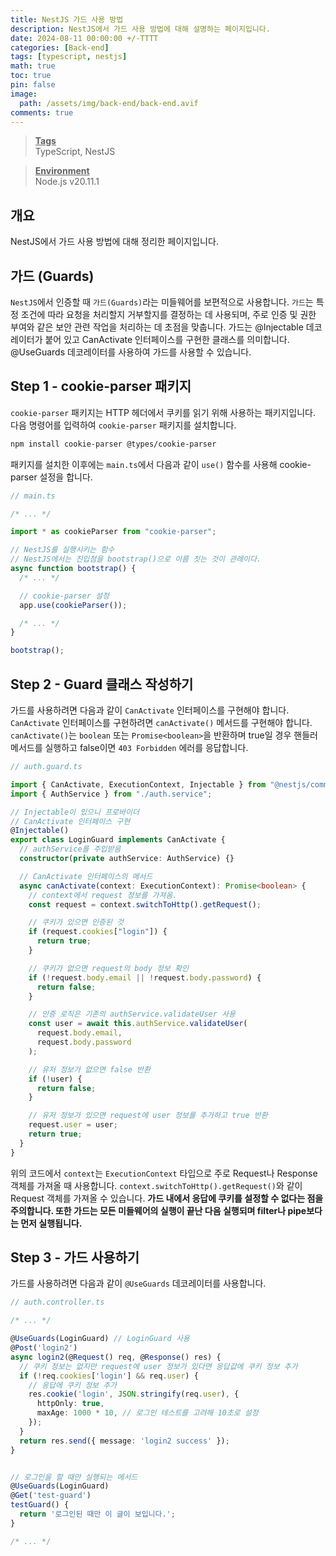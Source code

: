 ```yaml
---
title: NestJS 가드 사용 방법
description: NestJS에서 가드 사용 방법에 대해 설명하는 페이지입니다.
date: 2024-08-11 00:00:00 +/-TTTT
categories: [Back-end]
tags: [typescript, nestjs]
math: true
toc: true
pin: false
image:
  path: /assets/img/back-end/back-end.avif
comments: true
---
```


<blockquote class="prompt-info"><p><strong><u>Tags</u></strong> <br />
TypeScript, NestJS</p></blockquote>

<blockquote class="prompt-info"><p><strong><u>Environment</u></strong> <br />
Node.js v20.11.1 </p></blockquote>

## 개요

NestJS에서 가드 사용 방법에 대해 정리한 페이지입니다.

## 가드 (Guards)

`NestJS`에서 인증할 때 `가드(Guards)`라는 미들웨어를 보편적으로 사용합니다. `가드`는 특정 조건에 따라 요청을 처리할지 거부할지를 결정하는 데 사용되며, 주로 인증 및 권한 부여와 같은 보안 관련 작업을 처리하는 데 초점을 맞춥니다. 가드는 @Injectable 데코레이터가 붙어 있고 CanActivate 인터페이스를 구현한 클래스를 의미합니다. @UseGuards 데코레이터를 사용하여 가드를 사용할 수 있습니다.

## Step 1 - cookie-parser 패키지

`cookie-parser` 패키지는 HTTP 헤더에서 쿠키를 읽기 위해 사용하는 패키지입니다. 다음 명령어를 입력하여 `cookie-parser` 패키지를 설치합니다.

```bash
npm install cookie-parser @types/cookie-parser
```

패키지를 설치한 이후에는 `main.ts`에서 다음과 같이 `use()` 함수를 사용해 cookie-parser 설정을 합니다.

```typescript
// main.ts

/* ... */

import * as cookieParser from "cookie-parser";

// NestJS를 실행시키는 함수
// NestJS에서는 진입점을 bootstrap()으로 이름 짓는 것이 관례이다.
async function bootstrap() {
  /* ... */

  // cookie-parser 설정
  app.use(cookieParser());

  /* ... */
}

bootstrap();
```

## Step 2 - Guard 클래스 작성하기

가드를 사용하려면 다음과 같이 `CanActivate` 인터페이스를 구현해야 합니다. `CanActivate` 인터페이스를 구현하려면 `canActivate()` 메서드를 구현해야 합니다. `canActivate()`는 `boolean` 또는 `Promise<boolean>`을 반환하며 true일 경우 핸들러 메서드를 실행하고 false이면 `403 Forbidden` 에러를 응답합니다.

```typescript
// auth.guard.ts

import { CanActivate, ExecutionContext, Injectable } from "@nestjs/common";
import { AuthService } from "./auth.service";

// Injectable이 있으니 프로바이더
// CanActivate 인터페이스 구현
@Injectable()
export class LoginGuard implements CanActivate {
  // authService를 주입받음
  constructor(private authService: AuthService) {}

  // CanActivate 인터페이스의 메서드
  async canActivate(context: ExecutionContext): Promise<boolean> {
    // context에서 request 정보를 가져옴.
    const request = context.switchToHttp().getRequest();

    // 쿠키가 있으면 인증된 것
    if (request.cookies["login"]) {
      return true;
    }

    // 쿠키가 없으면 request의 body 정보 확인
    if (!request.body.email || !request.body.password) {
      return false;
    }

    // 인증 로직은 기존의 authService.validateUser 사용
    const user = await this.authService.validateUser(
      request.body.email,
      request.body.password
    );

    // 유저 정보가 없으면 false 반환
    if (!user) {
      return false;
    }

    // 유저 정보가 있으면 request에 user 정보를 추가하고 true 반환
    request.user = user;
    return true;
  }
}
```

위의 코드에서 `context`는 `ExecutionContext` 타입으로 주로 Request나 Response 객체를 가져올 때 사용합니다. `context.switchToHttp().getRequest()`와 같이 Request 객체를 가져올 수 있습니다. **가드 내에서 응답에 쿠키를 설정할 수 없다는 점을 주의합니다. 또한 가드는 모든 미들웨어의 실행이 끝난 다음 실행되며 filter나 pipe보다는 먼저 실행됩니다.**

## Step 3 - 가드 사용하기

가드를 사용하려면 다음과 같이 `@UseGuards` 데코레이터를 사용합니다.

```typescript
// auth.controller.ts

/* ... */

@UseGuards(LoginGuard) // LoginGuard 사용
@Post('login2')
async login2(@Request() req, @Response() res) {
  // 쿠키 정보는 없지만 request에 user 정보가 있다면 응답값에 쿠키 정보 추가
  if (!req.cookies['login'] && req.user) {
    // 응답에 쿠키 정보 추가
    res.cookie('login', JSON.stringify(req.user), {
      httpOnly: true,
      maxAge: 1000 * 10, // 로그인 테스트를 고려해 10초로 설정
    });
  }
  return res.send({ message: 'login2 success' });
}


// 로그인을 할 때만 실행되는 메서드
@UseGuards(LoginGuard)
@Get('test-guard')
testGuard() {
  return '로그인된 때만 이 글이 보입니다.';
}

/* ... */
```
